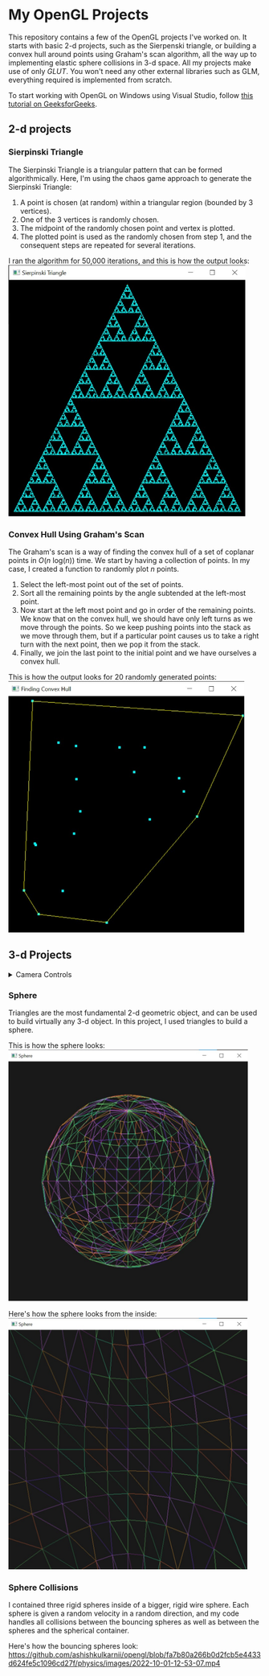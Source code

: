 # My OpenGL Projects

This repository contains a few of the OpenGL projects I've worked on.
It starts with basic 2-d projects, such as the Sierpenski triangle, or building a convex hull around points using Graham's scan algorithm, all the way up to implementing  elastic sphere collisions in 3-d space.
All my projects make use of only *GLUT*.
You won't need any other external libraries such as GLM, everything required is implemented from scratch.

To start working with OpenGL on Windows using Visual Studio, follow [this tutorial on GeeksforGeeks](https://www.geeksforgeeks.org/how-to-setup-opengl-with-visual-studio-2019-on-windows-10/).

## 2-d projects

### Sierpinski Triangle

The Sierpinski Triangle is a triangular pattern that can be formed algorithmically.
Here, I'm using the chaos game approach to generate the Sierpinski Triangle:

1. A point is chosen (at random) within a triangular region (bounded by 3 vertices).
2. One of the 3 vertices is randomly chosen.
3. The midpoint of the randomly chosen point and vertex is plotted.
4. The plotted point is used as the randomly chosen from step 1, and the consequent steps are repeated for several iterations.

I ran the algorithm for 50,000 iterations, and this is how the output looks:\
<img src = "https://raw.githubusercontent.com/ashishkulkarnii/opengl/main/sierpinski-triangle/images/sierpinski-triangle.jpg" alt = "sierpinski-triangle.jpg" height = "500">

### Convex Hull Using Graham's Scan

The Graham's scan is a way of finding the convex hull of a set of coplanar points in *O*(_n_ log(_n_)) time.
We start by having a collection of points.
In my case, I created a function to randomly plot _n_ points.

1. Select the left-most point out of the set of points.
2. Sort all the remaining points by the angle subtended at the left-most point.
3. Now start at the left most point and go in order of the remaining points. We know that on the convex hull, we should have only left turns as we move through the points. So we keep pushing points into the stack as we move through them, but if a particular point causes us to take a right turn with the next point, then we pop it from the stack.
4. Finally, we join the last point to the initial point and we have ourselves a convex hull.

This is how the output looks for 20 randomly generated points:\
<img src = "https://raw.githubusercontent.com/ashishkulkarnii/opengl/main/convex-hull/images/convex-hull.jpg" alt = "convex-hull.jpg" height = "500">

## 3-d Projects

<details>
    <summary>Camera Controls</summary>
    <p>
        In all of these projects, the camera position can be adjusted using the following keys:\
        `W` to move the camera forwards.\
        `S` to move the camera backwards.\
        `A` to move the camera clockwise around subject.\
        `D` to move the camera counterclockwise around subject.\
        `I` to move the camera up.\
        `K` to move the camera down.
    </p>
</details>

### Sphere

Triangles are the most fundamental 2-d geometric object, and can be used to build virtually any 3-d object.
In this project, I used triangles to build a sphere.

This is how the sphere looks:\
<img src = "https://raw.githubusercontent.com/ashishkulkarnii/opengl/main/sphere/images/sphere.jpg" alt = "sphere.jpg" height = "500">

Here's how the sphere looks from the inside:\
<img src = "https://raw.githubusercontent.com/ashishkulkarnii/opengl/main/sphere/images/sphere-inside.jpg" alt = "sphere-inside.jpg" height = "500">

### Sphere Collisions

I contained three rigid spheres inside of a bigger, rigid wire sphere.
Each sphere is given a random velocity in a random direction, and my code handles all collisions between the bouncing spheres as well as between the spheres and the spherical container.

Here's how the bouncing spheres look:\
https://github.com/ashishkulkarnii/opengl/blob/fa7b80a266b0d2fcb5e4433d624fe5c1096cd27f/physics/images/2022-10-01-12-53-07.mp4
